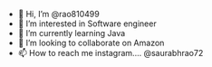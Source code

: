 - 👋 Hi, I’m @rao810499
- 👀 I’m interested in Software engineer
- 🌱 I’m currently learning Java
- 💞️ I’m looking to collaborate on Amazon
- 📫 How to reach me instagram.... @saurabhrao72

<!---
rao810499/rao810499 is a ✨ special ✨ repository because its `README.md` (this file) appears on your GitHub profile.
You can click the Preview link to take a look at your changes.
--->

